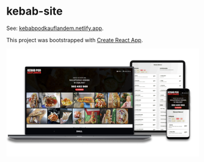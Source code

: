 # kebab-site

See: [kebabpodkauflandem.netlify.app](https://kebabpodkauflandem.netlify.app/).

This project was bootstrapped with [Create React App](https://github.com/facebook/create-react-app).

![Kebab-site mockup on laptop, tablet and phone](./public/readme-images/mockup-2.png)
